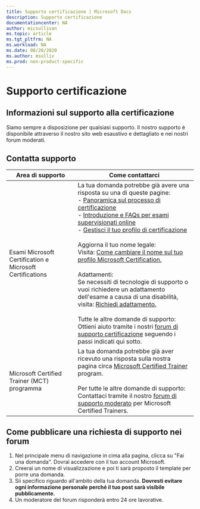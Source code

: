 ```yaml
---
title: Supporto certificazione | Microsoft Docs
description: Supporto certificazione
documentationcenter: NA
author: micsullivan
ms.topic: article
ms.tgt_pltfrm: NA
ms.workload: NA
ms.date: 08/20/2020
ms.author: msulliv
ms.prod: non-product-specific
---
```

# Supporto certificazione

## Informazioni sul supporto alla certificazione

Siamo sempre a disposizione per qualsiasi supporto. Il nostro supporto è disponibile attraverso il nostro sito web esaustivo e dettagliato e nei nostri forum moderati.

## Contatta supporto

| Area di supporto | Come contattarci |
| ------------- | --- |
| Esami Microsoft Certification e Microsoft Certifications | La tua domanda potrebbe già avere una risposta su una di queste pagine:<br/> - [Panoramica sul processo di certificazione](/learn/certifications/certification-process-overview)<br/>- [Introduzione e FAQs per esami supervisionati online](/learn/certifications/online-exams-intro) <br/>- [Gestisci il tuo profilo di certificazione](/learn/certifications/manage-certification-profile)<br/><br/>Aggiorna il tuo nome legale:<br/>Visita: [Come cambiare il nome sul tuo profilo Microsoft Certification.](/learn/certifications/manage-certification-profile#how-to-change-the-name-on-your-microsoft-certification-profile)<br/><br/>Adattamenti:<br/>Se necessiti di tecnologie di supporto o vuoi richiedere un adattamento dell'esame a causa di una disabilità, visita: [Richiedi adattamento.](/learn/certifications/request-accommodations)<br/><br/>Tutte le altre domande di supporto:<br/>Ottieni aiuto tramite i nostri [forum di supporto certificazione](https://aka.ms/MCPForum) seguendo i passi indicati qui sotto. |
| Microsoft Certified Trainer (MCT) programma |  La tua domanda potrebbe già aver ricevuto una risposta sulla nostra pagina circa [Microsoft Certified Trainer](/learn/certifications/mct-certification) program.<br/><br/>Per tutte le altre domande di supporto:<br/>Contattaci tramite il nostro [forum di supporto moderato](https://trainingsupport.microsoft.com/en-us/tcmct/forum?sort=LastReplyDate&dir=Desc&tab=All&status=all&mod=&modAge=&advFil=&postedAfter=&postedBefore=&threadType=All&isFilterExpanded=false&page=1) per Microsoft Certified Trainers. |

## Come pubblicare una richiesta di supporto nei forum

1. Nel principale menu di navigazione in cima alla pagina, clicca su "Fai una domanda". Dovrai accedere con il tuo account Microsoft.
2. Creerai un nome di visualizzazione e poi ti sarà proposto il template per porre una domanda.
3. Sii specifico riguardo all'ambito della tua domanda. **Dovresti evitare ogni informazione personale perché il tuo post sarà visibile pubblicamente.**
4. Un moderatore del forum risponderà entro 24 ore lavorative.
